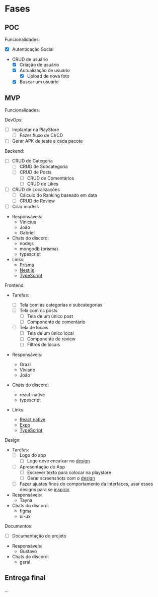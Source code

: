# Fases

## POC

Funcionalidades:

- [x] Autenticação Social
- CRUD de usuário
  - [x] Criação de usuário
  - [x] Autualização de usuário
    - [x] Upload de nova foto
  - [x] Buscar um usuário

## MVP

Funcionalidades:

DevOps:

- [ ] Implantar na PlayStore
  - [ ] Fazer fluxo de CI/CD
- [ ] Gerar APK de teste a cada pacote

Backend:

- [ ] CRUD de Categoria
  - [ ] CRUD de Subcategoria
  - [ ] CRUD de Posts
    - [ ] CRUD de Comentários
    - [ ] CRUD de Likes
- [ ] CRUD de Localizações
  - [ ] Cálculo do Ranking baseado em data
  - [ ] CRUD de Review
- [ ] Criar models
- Responsáveis:
  - Vinicius
  - João
  - Gabriel
- Chats do discord:
  - nodejs
  - mongodb (prisma)
  - typescript
- Links:
  - [Prisma](https://www.prisma.io/docs/getting-started/setup-prisma/start-from-scratch/mongodb-typescript-mongodb)
  - [Nest.js](https://docs.nestjs.com/first-steps)
  - [TypeScript](https://www.typescriptlang.org/docs/)

Frontend:

- Tarefas:

  - [ ] Tela com as categorias e subcategorias
  - [ ] Tela com os posts
    - [ ] Tela de um único post
    - [ ] Componente de comentário
  - [ ] Tela de locais
    - [ ] Tela de um único local
    - [ ] Componente de review
    - [ ] Filtros de locais

- Responsáveis:
  - Grazi
  - Viviane
  - João
- Chats do discord:
  - react-native
  - typescript
- Links:
  - [React native](https://reactnavigation.org/docs/getting-started)
  - [Expo](https://docs.expo.dev)
  - [TypeScript](https://www.typescriptlang.org/docs/)

Design:

- Tarefas:
  - [ ] Logo do app
    - [ ] Logo deve encaixar no [design](<https://www.figma.com/file/wy6YXkxEpztiBKThryznq0/App-Icons_Splash---MySkill-(Copy)?node-id=0%3A1>)
  - [ ] Apresentação do App
    - [ ] Escrever texto para colocar na playstore
    - [ ] Gerar screenshots com o [design](<https://www.figma.com/file/Hfk7PbckDb4apVkUJgkD7v/App-Screenshots---MySkill-(Copy)?node-id=0%3A2123>)
  - [ ] Fazer ajustes finos do comportamento da interfaces, usar esses designs para se [inspirar](https://www.notion.so/Ignite-Layouts-90cd53e4cc944b13b333d5e6b0ba8836)
- Responsáveis:
  - Tayna
- Chats do discord:
  - figma
  - ui-ux

Documentos:

- [ ] Documentação do projeto
- Responsáveis:
  - Gustavo
- Chats do discord:
  - geral

## Entrega final

...
